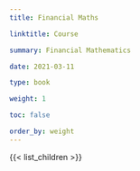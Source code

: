 ```yaml
---
title: Financial Maths

linktitle: Course

summary: Financial Mathematics

date: 2021-03-11

type: book

weight: 1

toc: false

order_by: weight
---
```


{{< list_children >}}

